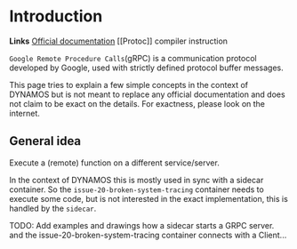 # Introduction

**Links**
[Official documentation](https://protobuf.dev/)
[[Protoc]] compiler instruction

`Google Remote Procedure Calls`(gRPC) is a communication protocol developed by Google, used with strictly defined protocol buffer messages. 

This page tries to explain a few simple concepts in the context of DYNAMOS but is not meant to replace any official documentation and does not claim to be exact on the details. For exactness, please look on the internet.

## General idea

Execute a (remote) function on a different service/server. 

In the context of DYNAMOS this is mostly used in sync with a sidecar container. So the `issue-20-broken-system-tracing` container needs to execute some code, but is not interested in the exact implementation, this is handled by the `sidecar`.

TODO: Add examples and drawings how a sidecar starts a GRPC server. and the issue-20-broken-system-tracing container connects with a Client...
